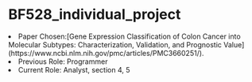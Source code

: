 # BF528_individual_project
<li> Paper Chosen:[Gene Expression Classification of Colon Cancer into Molecular Subtypes: Characterization, Validation, and Prognostic Value](https://www.ncbi.nlm.nih.gov/pmc/articles/PMC3660251/).<br />
<li> Previous Role: Programmer<br />
<li> Current Role: Analyst, section 4, 5<br />

